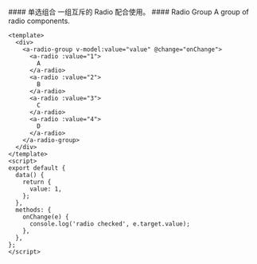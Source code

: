 <cn>
#### 单选组合
一组互斥的 Radio 配合使用。
</cn>

<us>
#### Radio Group
A group of radio components.
</us>

```vue
<template>
  <div>
    <a-radio-group v-model:value="value" @change="onChange">
      <a-radio :value="1">
        A
      </a-radio>
      <a-radio :value="2">
        B
      </a-radio>
      <a-radio :value="3">
        C
      </a-radio>
      <a-radio :value="4">
        D
      </a-radio>
    </a-radio-group>
  </div>
</template>
<script>
export default {
  data() {
    return {
      value: 1,
    };
  },
  methods: {
    onChange(e) {
      console.log('radio checked', e.target.value);
    },
  },
};
</script>
```
